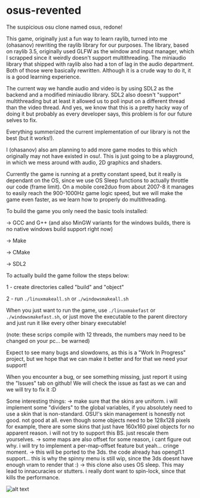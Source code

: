 # osus-revented
The suspicious osu clone named osus, redone!

This game, originally just a fun way to learn raylib, turned into me (ohasanov) rewriting the raylib library for our purposes. The library, based on raylib 3.5, originally used GLFW as the window and input manager, which I scrapped since it weirdly doesn't support multithreading. The miniaudio library that shipped with raylib also had a ton of lag in the audio department. Both of those were basically rewritten. Although it is a crude way to do it, it is a good learning experience.

The current way we handle audio and video is by using SDL2 as the backend and a modified miniaudio library. SDL2 also doesn't "support" multithreading but at least it allowed us to poll input on a different thread than the video thread. And yes, we know that this is a pretty hacky way of doing it but probably as every developer says, this problem is for our future selves to fix. 

Everything summerized the current implementation of our library is not the best (but it works!).

I (ohasanov) also am planning to add more game modes to this which originally may not have existed in osu!. This is just going to be a playground, in which we mess around with audio, 2D graphics and shaders.

Currently the game is running at a pretty constant speed, but it really is dependant on the OS, since we use OS Sleep functions to actually throttle our code (frame limit). On a mobile core2duo from about 2007-8 it manages to easily reach the 900-1000Hz game logic speed, but we will make the game even faster, as we learn how to properly do multithreading.


To build the game you only need the basic tools installed:

-> GCC and G++ (and also MinGW variants for the windows builds, there is no native windows build support right now)

-> Make

-> CMake

-> SDL2



To actually build the game follow the steps below:

1 - create directories called "build" and "object"

2 - run ```./linuxmakeall.sh``` or ```./windowsmakeall.sh```


When you just want to run the game, use ```./linuxmakefast``` or ```./windowsmakefast.sh```, or just move the executable to the parent directory and just run it like every other binary executable!

(note: these scrips compile with 12 threads, the numbers may need to be changed on your pc... be warned)


Expect to see many bugs and slowdowns, as this is a "Work In Progress" project, but we hope that we can make it better and for that we need your support!

When you encounter a bug, or see something missing, just report it using the "Issues" tab on github! We will check the issue as fast as we can and we will try to fix it :D


Some interesting things: 
-> make sure that the skins are uniform. i will implement some "dividers" to the global variables, if you absolutely need to use a skin that is non-standard. OSU!'s skin management is honestly not good. not good at all. even though some objects need to be 128x128 pixels for example, there are some skins that just have 160x160 pixel objects for no apparent reason. i will not try to support this BS. just rescale them yourselves. 
-> some maps are also offset for some reason, i cant figure out why. i will try to implement a per-map-offset feature but yeah... cringe moment.
-> this will be ported to the 3ds. the code already has opengl1.1 support... this is why the spinny menu is still wip, since the 3ds doesnt have enough vram to render that :)
-> this clone also uses OS sleep. This may lead to innacuracies or stutters. i really dont want to spin-lock, since that kills the performance.


![alt text](https://github.com/ohasanov-hbrw/osus-revented/blob/master/resources/osus.png?raw=true)
